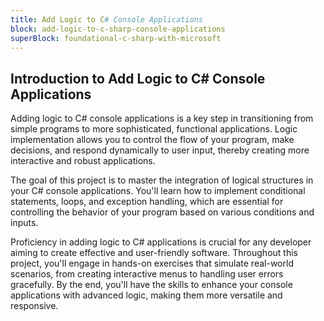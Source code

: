 ```yaml
---
title: Add Logic to C# Console Applications
block: add-logic-to-c-sharp-console-applications
superBlock: foundational-c-sharp-with-microsoft
---
```


## Introduction to Add Logic to C# Console Applications

Adding logic to C# console applications is a key step in transitioning from simple programs to more sophisticated, functional applications. Logic implementation allows you to control the flow of your program, make decisions, and respond dynamically to user input, thereby creating more interactive and robust applications.

The goal of this project is to master the integration of logical structures in your C# console applications. You'll learn how to implement conditional statements, loops, and exception handling, which are essential for controlling the behavior of your program based on various conditions and inputs.

Proficiency in adding logic to C# applications is crucial for any developer aiming to create effective and user-friendly software. Throughout this project, you'll engage in hands-on exercises that simulate real-world scenarios, from creating interactive menus to handling user errors gracefully. By the end, you'll have the skills to enhance your console applications with advanced logic, making them more versatile and responsive.
